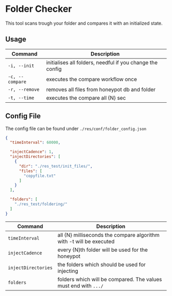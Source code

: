 # Folder Checker
This tool scans trough your folder and compares it with an initialized state.

## Usage

| Command        | Description                                                   |
| -------------- | ------------------------------------------------------------- |
| `-i, --init`   | initialises all folders, needful if you change the config     |
| `-c, --compare`| executes the compare workflow once                            |
| `-r, --remove` | removes all files from honeypot db and folder                 |
| `-t, --time`   | executes the compare all {N} sec                              |

## Config File

The config file can be found under `./res/conf/folder_config.json`
```JSON
{
  "timeInterval": 60000,

  "injectCadence": 1,
  "injectDirectories": [
    {
      "dir": "./res_test/init_files/",
      "files": [
        "copyfile.txt"
      ]
    }
  ],

  "folders": [
    "./res_test/foldering/"
  ]
}
```

| Command             | Description                                                        |
| ------------------- | ------------------------------------------------------------------ |
| `timeInterval`      | all {N} milliseconds the compare algorithm with -t will be executed|
| `injectCadence`     | every {N}th folder will be used for the honeypot                   |
| `injectDirectories` | the folders which should be used for injecting                     |
| `folders`           | folders which will be compared. The values must end with `.../`    |